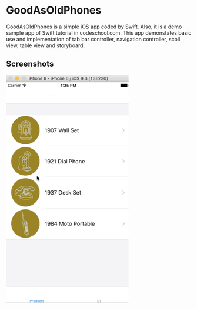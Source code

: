 GoodAsOldPhones
==========

GoodAsOldPhones is a simple iOS app coded by Swift. Also, it is a demo sample app of Swift tutorial in codeschool.com. This app demonstates basic use and implementation of tab bar controller, navigation controller, scoll view, table view and storyboard.

## Screenshots
![GoodAsOldPhones](./GoodAsOldPhones.gif)
